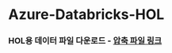 # Azure-Databricks-HOL

### HOL용 데이터 파일 다운로드 - [압축 파일 링크](https://1drv.ms/u/s!AjMhtpOv1TmHguYFTtCwZe4EyM8OSw?e=qTII2o)
